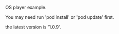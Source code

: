 OS player example.

You may need run 'pod install' or 'pod update' first.

the latest version is '1.0.9'.
